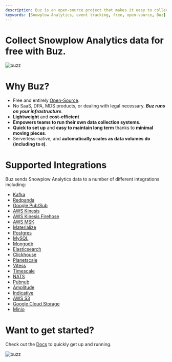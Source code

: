 ```yaml
---
description: Buz is an open-source project that makes it easy to collect data from Snowplow Analytics
keywords: [Snowplow Analytics, event tracking, free, open-source, Buz]
---
```


# Collect Snowplow Analytics data for free with Buz.

![buzz](../../../static/img/buzflow.png)


# Why Buz?

- Free and entirely [Open-Source](https://github.com/silverton-io/buz).
- No SaaS, DPA, MDS products, or dealing with legal necessary. ***Buz runs on your infrastructure***.
- **Lightweight** and **cost-efficient**
- **Empowers teams to run their own data collection systems**.
- **Quick to set up** and **easy to maintain long term** thanks to **minimal moving pieces**.
- Serverless-native, and **automatically scales as data volumes do (including to `0`)**.


# Supported Integrations

Buz sends Snowplow Analytics data to a number of different integrations including:

- [Kafka](/sources/snowplow-analytics/integrations/kafka)
- [Redpanda](/sources/snowplow-analytics/integrations/redpanda)
- [Google Pub/Sub](/sources/snowplow-analytics/integrations/google-pub-sub)
- [AWS Kinesis](/sources/snowplow-analytics/integrations/aws-kinesis)
- [AWS Kinesis Firehose](/sources/snowplow-analytics/integrations/aws-kinesis-firehose)
- [AWS MSK](/sources/snowplow-analytics/integrations/aws-msk)
- [Materialize](/sources/snowplow-analytics/integrations/materialize)
- [Postgres](/sources/snowplow-analytics/integrations/postgres)
- [MySQL](/sources/snowplow-analytics/integrations/mysql)
- [Mongodb](/sources/snowplow-analytics/integrations/mongodb)
- [Elasticsearch](/sources/snowplow-analytics/integrations/elasticsearch)
- [Clickhouse](/sources/snowplow-analytics/integrations/clickhouse)
- [Planetscale](/sources/snowplow-analytics/integrations/planetscale)
- [Vitess](/sources/snowplow-analytics/integrations/vitess)
- [Timescale](/sources/snowplow-analytics/integrations/timescale)
- [NATS](/sources/snowplow-analytics/integrations/nats)
- [Pubnub](/sources/snowplow-analytics/integrations/pubnub)
- [Amplitude](/sources/snowplow-analytics/integrations/amplitude)
- [Indicative](/sources/snowplow-analytics/integrations/indicative)
- [AWS S3](/sources/snowplow-analytics/integrations/aws-s3)
- [Google Cloud Storage](/sources/snowplow-analytics/integrations/google-cloud-storage)
- [Minio](/sources/snowplow-analytics/integrations/minio)


# Want to get started?

Check out the [Docs](/) to quickly get up and running.


![buzz](../../../static/img/buzz.png)